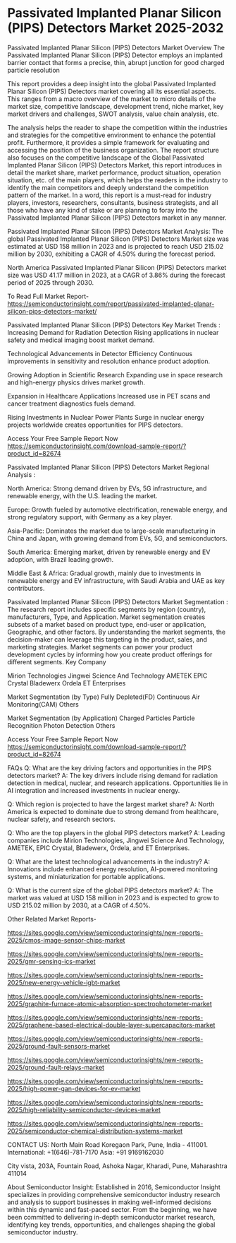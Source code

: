 <h1>Passivated Implanted Planar Silicon (PIPS) Detectors Market 2025-2032</h1>
Passivated Implanted Planar Silicon (PIPS) Detectors Market Overview
The Passivated Implanted Planar Silicon (PIPS) Detector employs an implanted barrier contact that forms a precise, thin, abrupt junction for good charged particle resolution

This report provides a deep insight into the global Passivated Implanted Planar Silicon (PIPS) Detectors market covering all its essential aspects. This ranges from a macro overview of the market to micro details of the market size, competitive landscape, development trend, niche market, key market drivers and challenges, SWOT analysis, value chain analysis, etc.

The analysis helps the reader to shape the competition within the industries and strategies for the competitive environment to enhance the potential profit. Furthermore, it provides a simple framework for evaluating and accessing the position of the business organization. The report structure also focuses on the competitive landscape of the Global Passivated Implanted Planar Silicon (PIPS) Detectors Market, this report introduces in detail the market share, market performance, product situation, operation situation, etc. of the main players, which helps the readers in the industry to identify the main competitors and deeply understand the competition pattern of the market.
In a word, this report is a must-read for industry players, investors, researchers, consultants, business strategists, and all those who have any kind of stake or are planning to foray into the Passivated Implanted Planar Silicon (PIPS) Detectors market in any manner.

Passivated Implanted Planar Silicon (PIPS) Detectors Market Analysis:
The global Passivated Implanted Planar Silicon (PIPS) Detectors Market size was estimated at USD 158 million in 2023 and is projected to reach USD 215.02 million by 2030, exhibiting a CAGR of 4.50% during the forecast period.

North America Passivated Implanted Planar Silicon (PIPS) Detectors market size was USD 41.17 million in 2023, at a CAGR of 3.86% during the forecast period of 2025 through 2030.

To Read Full Market Report-
https://semiconductorinsight.com/report/passivated-implanted-planar-silicon-pips-detectors-market/

Passivated Implanted Planar Silicon (PIPS) Detectors Key Market Trends :
Increasing Demand for Radiation Detection
Rising applications in nuclear safety and medical imaging boost market demand.

Technological Advancements in Detector Efficiency
Continuous improvements in sensitivity and resolution enhance product adoption.

Growing Adoption in Scientific Research
Expanding use in space research and high-energy physics drives market growth.

Expansion in Healthcare Applications
Increased use in PET scans and cancer treatment diagnostics fuels demand.

Rising Investments in Nuclear Power Plants
Surge in nuclear energy projects worldwide creates opportunities for PIPS detectors.

Access Your Free Sample Report Now
https://semiconductorinsight.com/download-sample-report/?product_id=82674

Passivated Implanted Planar Silicon (PIPS) Detectors Market Regional Analysis :

North America:
Strong demand driven by EVs, 5G infrastructure, and renewable energy, with the U.S. leading the market.

Europe:
Growth fueled by automotive electrification, renewable energy, and strong regulatory support, with Germany as a key player.

Asia-Pacific:
Dominates the market due to large-scale manufacturing in China and Japan, with growing demand from EVs, 5G, and semiconductors.

South America:
Emerging market, driven by renewable energy and EV adoption, with Brazil leading growth.

Middle East & Africa:
Gradual growth, mainly due to investments in renewable energy and EV infrastructure, with Saudi Arabia and UAE as key contributors.

Passivated Implanted Planar Silicon (PIPS) Detectors Market Segmentation :
The research report includes specific segments by region (country), manufacturers, Type, and Application. Market segmentation creates subsets of a market based on product type, end-user or application, Geographic, and other factors. By understanding the market segments, the decision-maker can leverage this targeting in the product, sales, and marketing strategies. Market segments can power your product development cycles by informing how you create product offerings for different segments.
Key Company

Mirion Technologies
Jingwei Science And Technology
AMETEK
EPIC Crystal
Bladewerx
Ordela
ET Enterprises

Market Segmentation (by Type)
Fully Depleted(FD)
Continuous Air Monitoring(CAM)
Others

Market Segmentation (by Application)
Charged Particles
Particle Recognition
Photon Detection
Others

Access Your Free Sample Report Now
https://semiconductorinsight.com/download-sample-report/?product_id=82674

FAQs
Q: What are the key driving factors and opportunities in the PIPS detectors market?
A: The key drivers include rising demand for radiation detection in medical, nuclear, and research applications. Opportunities lie in AI integration and increased investments in nuclear energy.

Q: Which region is projected to have the largest market share?
A: North America is expected to dominate due to strong demand from healthcare, nuclear safety, and research sectors.

Q: Who are the top players in the global PIPS detectors market?
A: Leading companies include Mirion Technologies, Jingwei Science And Technology, AMETEK, EPIC Crystal, Bladewerx, Ordela, and ET Enterprises.

Q: What are the latest technological advancements in the industry?
A: Innovations include enhanced energy resolution, AI-powered monitoring systems, and miniaturization for portable applications.

Q: What is the current size of the global PIPS detectors market?
A: The market was valued at USD 158 million in 2023 and is expected to grow to USD 215.02 million by 2030, at a CAGR of 4.50%.

Other Related Market Reports-

https://sites.google.com/view/semiconductorinsights/new-reports-2025/cmos-image-sensor-chips-market

https://sites.google.com/view/semiconductorinsights/new-reports-2025/gmr-sensing-ics-market

https://sites.google.com/view/semiconductorinsights/new-reports-2025/new-energy-vehicle-igbt-market

https://sites.google.com/view/semiconductorinsights/new-reports-2025/graphite-furnace-atomic-absorption-spectrophotometer-market

https://sites.google.com/view/semiconductorinsights/new-reports-2025/graphene-based-electrical-double-layer-supercapacitors-market

https://sites.google.com/view/semiconductorinsights/new-reports-2025/ground-fault-sensors-market

https://sites.google.com/view/semiconductorinsights/new-reports-2025/ground-fault-relays-market

https://sites.google.com/view/semiconductorinsights/new-reports-2025/high-power-gan-devices-for-ev-market

https://sites.google.com/view/semiconductorinsights/new-reports-2025/high-reliability-semiconductor-devices-market

https://sites.google.com/view/semiconductorinsights/new-reports-2025/semiconductor-chemical-distribution-systems-market

CONTACT US:
North Main Road Koregaon Park, Pune, India - 411001.
International: +1(646)-781-7170
Asia: +91 9169162030

City vista, 203A, Fountain Road, Ashoka Nagar, Kharadi, Pune, Maharashtra 411014

About Semiconductor Insight:
Established in 2016, Semiconductor Insight specializes in providing comprehensive semiconductor industry research and analysis to support businesses in making well-informed decisions within this dynamic and fast-paced sector. From the beginning, we have been committed to delivering in-depth semiconductor market research, identifying key trends, opportunities, and challenges shaping the global semiconductor industry.
